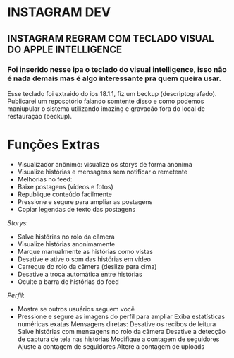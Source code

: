 # INSTAGRAM DEV
## INSTAGRAM REGRAM COM TECLADO VISUAL DO APPLE INTELLIGENCE 
### Foi inserido nesse ipa o teclado do visual intelligence, isso não é nada demais mas é algo interessante pra quem queira usar. 
Esse teclado foi extraido do ios 18.1.1, fiz um beckup (descriptografado). Publicarei um reposotório falando somtente disso e como podemos maniupular o sistema utilizando imazing e gravação fora do local de restauração (beckup).

# Funções Extras
* Visualizador anônimo: visualize os storys de forma anonima 
* Visualize histórias e mensagens sem notificar o remetente
* Melhorias no feed:
* Baixe postagens (vídeos e fotos)
* Republique conteúdo facilmente
* Pressione e segure para ampliar as postagens
* Copiar legendas de texto das postagens

_Storys_:
* Salve histórias no rolo da câmera
* Visualize histórias anonimamente
* Marque manualmente as histórias como vistas
* Desative e ative o som das histórias em vídeo
* Carregue do rolo da câmera (deslize para cima)
* Desative a troca automática entre histórias
* Oculte a barra de histórias do feed

_Perfil_:
* Mostre se outros usuários seguem você
* Pressione e segure as imagens do perfil para ampliar
Exiba estatísticas numéricas exatas
Mensagens diretas:
Desative os recibos de leitura
Salve histórias com mensagens no rolo da câmera
Desative a detecção de captura de tela nas histórias
Modifique a contagem de seguidores
Ajuste a contagem de seguidores
Altere a contagem de uploads
